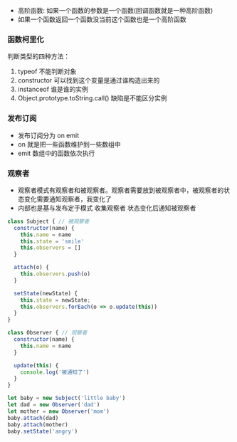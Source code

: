- 高阶函数: 如果一个函数的参数是一个函数(回调函数就是一种高阶函数)  
- 如果一个函数返回一个函数没当前这个函数也是一个高阶函数

### 函数柯里化 
判断类型的四种方法：  
1. typeof 不能判断对象  
2. constructor 可以找到这个变量是通过谁构造出来的
3. instanceof 谁是谁的实例
4. Object.prototype.toString.call()  缺陷是不能区分实例


### 发布订阅
- 发布订阅分为 on  emit
- on 就是把一些函数维护到一些数组中
- emit 数组中的函数依次执行
### 观察者 
- 观察者模式有观察者和被观察者。观察者需要放到被观察者中，被观察者的状态变化需要通知观察者，我变化了
- 内部也是基与发布定于模式 收集观察者  状态变化后通知被观察者

```js
class Subject { // 被观察者
  constructor(name) {
    this.name = name
    this.state = 'smile'
    this.observers = []
  }

  attach(o) {
    this.observers.push(o)
  }

  setState(newState) {
    this.state = newState;
    this.observers.forEach(o => o.update(this))
  }
}

class Observer { // 观察者
  constructor(name) {
    this.name = name
  }

  update(this) {
    console.log('被通知了')
  }
}

let baby = new Subject('little baby')
let dad = new Observer('dad')
let mother = new Observer('mom')
baby.attach(dad)
baby.attach(mother)
baby.setState('angry')


```